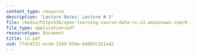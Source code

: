```yaml
---
content_type: resource
description: 'Lecture Notes: Lecture # 3'
file: /media/https%3A/open-learning-course-data-rc.s3.amazonaws.com/6-111-introductory-digital-systems-laboratory-fall-2002/77dc6f31eca613d4854a6a093c321a42_l3.pdf
file_type: application/pdf
resourcetype: Document
title: l3.pdf
uid: 77dc6f31-eca6-13d4-854a-6a093c321a42
---
```

